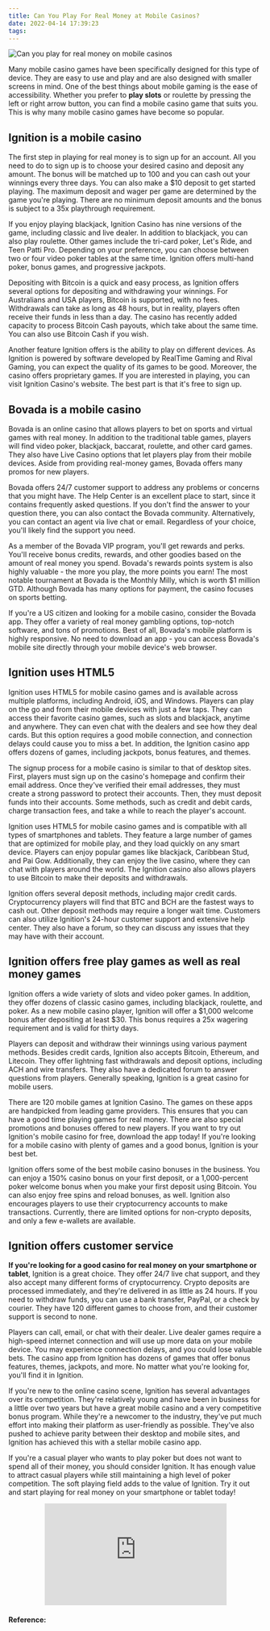 ```yaml
---
title: Can You Play For Real Money at Mobile Casinos?
date: 2022-04-14 17:39:23
tags:
---
```


![Can you play for real money on mobile casinos](https://i.imgur.com/MosY7wD.jpg)  

Many mobile casino games have been specifically designed for this type of device. They are easy to use and play and are also designed with smaller screens in mind. One of the best things about mobile gaming is the ease of accessibility. Whether you prefer to **play slots** or roulette by pressing the left or right arrow button, you can find a mobile casino game that suits you. This is why many mobile casino games have become so popular.

## Ignition is a mobile casino

The first step in playing for real money is to sign up for an account. All you need to do to sign up is to choose your desired casino and deposit any amount. The bonus will be matched up to 100 and you can cash out your winnings every three days. You can also make a $10 deposit to get started playing. The maximum deposit and wager per game are determined by the game you're playing. There are no minimum deposit amounts and the bonus is subject to a 35x playthrough requirement.

If you enjoy playing blackjack, Ignition Casino has nine versions of the game, including classic and live dealer. In addition to blackjack, you can also play roulette. Other games include the tri-card poker, Let's Ride, and Teen Patti Pro. Depending on your preference, you can choose between two or four video poker tables at the same time. Ignition offers multi-hand poker, bonus games, and progressive jackpots.

Depositing with Bitcoin is a quick and easy process, as Ignition offers several options for depositing and withdrawing your winnings. For Australians and USA players, Bitcoin is supported, with no fees. Withdrawals can take as long as 48 hours, but in reality, players often receive their funds in less than a day. The casino has recently added capacity to process Bitcoin Cash payouts, which take about the same time. You can also use Bitcoin Cash if you wish.

Another feature Ignition offers is the ability to play on different devices. As Ignition is powered by software developed by RealTime Gaming and Rival Gaming, you can expect the quality of its games to be good. Moreover, the casino offers proprietary games. If you are interested in playing, you can visit Ignition Casino's website. The best part is that it's free to sign up.

## Bovada is a mobile casino

Bovada is an online casino that allows players to bet on sports and virtual games with real money. In addition to the traditional table games, players will find video poker, blackjack, baccarat, roulette, and other card games. They also have Live Casino options that let players play from their mobile devices. Aside from providing real-money games, Bovada offers many promos for new players.

Bovada offers 24/7 customer support to address any problems or concerns that you might have. The Help Center is an excellent place to start, since it contains frequently asked questions. If you don't find the answer to your question there, you can also contact the Bovada community. Alternatively, you can contact an agent via live chat or email. Regardless of your choice, you'll likely find the support you need.

As a member of the Bovada VIP program, you'll get rewards and perks. You'll receive bonus credits, rewards, and other goodies based on the amount of real money you spend. Bovada's rewards points system is also highly valuable - the more you play, the more points you earn! The most notable tournament at Bovada is the Monthly Milly, which is worth $1 million GTD. Although Bovada has many options for payment, the casino focuses on sports betting.

If you're a US citizen and looking for a mobile casino, consider the Bovada app. They offer a variety of real money gambling options, top-notch software, and tons of promotions. Best of all, Bovada's mobile platform is highly responsive. No need to download an app - you can access Bovada's mobile site directly through your mobile device's web browser.

## Ignition uses HTML5

Ignition uses HTML5 for mobile casino games and is available across multiple platforms, including Android, iOS, and Windows. Players can play on the go and from their mobile devices with just a few taps. They can access their favorite casino games, such as slots and blackjack, anytime and anywhere. They can even chat with the dealers and see how they deal cards. But this option requires a good mobile connection, and connection delays could cause you to miss a bet. In addition, the Ignition casino app offers dozens of games, including jackpots, bonus features, and themes.

The signup process for a mobile casino is similar to that of desktop sites. First, players must sign up on the casino's homepage and confirm their email address. Once they've verified their email addresses, they must create a strong password to protect their accounts. Then, they must deposit funds into their accounts. Some methods, such as credit and debit cards, charge transaction fees, and take a while to reach the player's account.

Ignition uses HTML5 for mobile casino games and is compatible with all types of smartphones and tablets. They feature a large number of games that are optimized for mobile play, and they load quickly on any smart device. Players can enjoy popular games like blackjack, Caribbean Stud, and Pai Gow. Additionally, they can enjoy the live casino, where they can chat with players around the world. The Ignition casino also allows players to use Bitcoin to make their deposits and withdrawals.

Ignition offers several deposit methods, including major credit cards. Cryptocurrency players will find that BTC and BCH are the fastest ways to cash out. Other deposit methods may require a longer wait time. Customers can also utilize Ignition's 24-hour customer support and extensive help center. They also have a forum, so they can discuss any issues that they may have with their account.

## Ignition offers free play games as well as real money games

Ignition offers a wide variety of slots and video poker games. In addition, they offer dozens of classic casino games, including blackjack, roulette, and poker. As a new mobile casino player, Ignition will offer a $1,000 welcome bonus after depositing at least $30. This bonus requires a 25x wagering requirement and is valid for thirty days.

Players can deposit and withdraw their winnings using various payment methods. Besides credit cards, Ignition also accepts Bitcoin, Ethereum, and Litecoin. They offer lightning fast withdrawals and deposit options, including ACH and wire transfers. They also have a dedicated forum to answer questions from players. Generally speaking, Ignition is a great casino for mobile users.

There are 120 mobile games at Ignition Casino. The games on these apps are handpicked from leading game providers. This ensures that you can have a good time playing games for real money. There are also special promotions and bonuses offered to new players. If you want to try out Ignition's mobile casino for free, download the app today! If you're looking for a mobile casino with plenty of games and a good bonus, Ignition is your best bet.

Ignition offers some of the best mobile casino bonuses in the business. You can enjoy a 150% casino bonus on your first deposit, or a 1,000-percent poker welcome bonus when you make your first deposit using Bitcoin. You can also enjoy free spins and reload bonuses, as well. Ignition also encourages players to use their cryptocurrency accounts to make transactions. Currently, there are limited options for non-crypto deposits, and only a few e-wallets are available.

## Ignition offers customer service

**If you're looking for a good casino for real money on your smartphone or tablet**, Ignition is a great choice. They offer 24/7 live chat support, and they also accept many different forms of cryptocurrency. Crypto deposits are processed immediately, and they're delivered in as little as 24 hours. If you need to withdraw funds, you can use a bank transfer, PayPal, or a check by courier. They have 120 different games to choose from, and their customer support is second to none.

Players can call, email, or chat with their dealer. Live dealer games require a high-speed internet connection and will use up more data on your mobile device. You may experience connection delays, and you could lose valuable bets. The casino app from Ignition has dozens of games that offer bonus features, themes, jackpots, and more. No matter what you're looking for, you'll find it in Ignition.

If you're new to the online casino scene, Ignition has several advantages over its competition. They're relatively young and have been in business for a little over two years but have a great mobile casino and a very competitive bonus program. While they're a newcomer to the industry, they've put much effort into making their platform as user-friendly as possible. They've also pushed to achieve parity between their desktop and mobile sites, and Ignition has achieved this with a stellar mobile casino app.

If you're a casual player who wants to play poker but does not want to spend all of their money, you should consider Ignition. It has enough value to attract casual players while still maintaining a high level of poker competition. The soft playing field adds to the value of Ignition. Try it out and start playing for real money on your smartphone or tablet today!

 <iframe src="https://www.youtube.com/embed/BIUTndwP7yc" allowfullscreen="true" style="margin:0px auto; display: block;" width="361" height="202" frameborder="0"></iframe>

#### Reference:

[1]: https://www.ncbi.nlm.nih.gov/pmc/articles/PMC5516195/	"Understanding the psychology of mobile gambling - NCBI"

